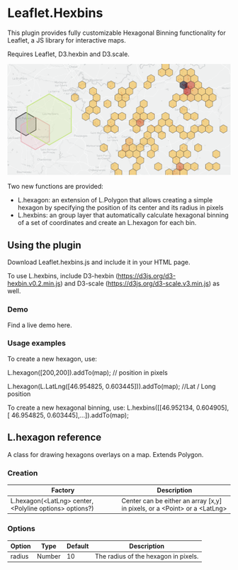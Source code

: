 # Leaflet.Hexbins

This plugin provides fully customizable Hexagonal Binning functionality for Leaflet, a JS library for interactive maps.

Requires Leaflet, D3.hexbin and D3.scale.

![](/hexbins_illustration.png)

Two new functions are provided:
* L.hexagon: an extension of L.Polygon that allows creating a simple hexagon by specifying the position of its center and its radius in pixels
* L.hexbins: an group layer that automatically calculate hexagonal binning of a set of coordinates and create an L.hexagon for each bin.

## Using the plugin
Download Leaflet.hexbins.js and include it in your HTML page.

To use L.hexbins, include D3-hexbin (https://d3js.org/d3-hexbin.v0.2.min.js) and D3-scale (https://d3js.org/d3-scale.v3.min.js) as well.

### Demo
Find a live demo here.


### Usage examples

To create a new hexagon, use:

L.hexagon([200,200]).addTo(map); // position in pixels

L.hexagon(L.LatLng([46.954825, 0.603445])).addTo(map); //Lat / Long position


To create a new hexagonal binning, use:
L.hexbins([[46.952134, 0.604905],[ 46.954825, 0.603445],…]).addTo(map); 

## L.hexagon reference
A class for drawing hexagons overlays on a map. Extends Polygon.

### Creation
Factory | Description
------------ | -------------
L.hexagon(\<LatLng> center, \<Polyline options> options?)  | Center can be either  an array [x,y] in pixels, or a \<Point> or a \<LatLng>

### Options
Option | Type | 	Default | Description
------------ | ------------- | ------------- | -------------
radius | Number | 10 | The radius of the hexagon in pixels.
 


